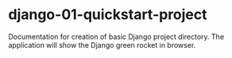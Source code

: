 # django-01-quickstart-project
Documentation for creation of basic Django project directory. The application will show the Django green rocket in browser.

